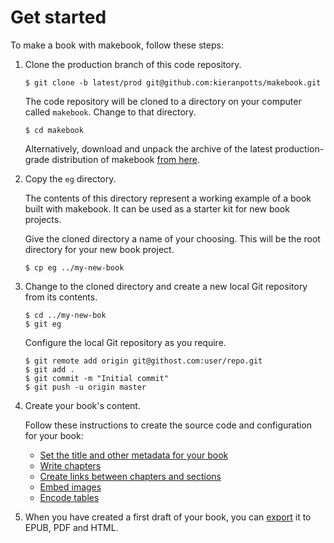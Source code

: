 # Get started

To make a book with makebook, follow these steps:

1.  Clone the production branch of this code repository.

    ```cli
    $ git clone -b latest/prod git@github.com:kieranpotts/makebook.git
    ```

    The code repository will be cloned to a directory on your computer called `makebook`. Change to that directory.

    ```cli
    $ cd makebook
    ```

    Alternatively, download and unpack the archive of the latest production-grade distribution of makebook [from here](https://github.com/kieranpotts/makebook/archive/latest/prod.zip).

2.  Copy the `eg` directory.

    The contents of this directory represent a working example of a book built with makebook. It can be used as a starter kit for new book projects.

    Give the cloned directory a name of your choosing. This will be the root directory for your new book project.

    ```cli
    $ cp eg ../my-new-book
    ```

3.  Change to the cloned directory and create a new local Git repository from its contents.

    ```cli
    $ cd ../my-new-bok
    $ git eg
    ```

    Configure the local Git repository as you require.

    ```cli
    $ git remote add origin git@githost.com:user/repo.git
    $ git add .
    $ git commit -m "Initial commit"
    $ git push -u origin master
    ```

4.  Create your book's content.

    Follow these instructions to create the source code and configuration for your book:

    - [Set the title and other metadata for your book](metadata.md)
    - [Write chapters](chapters.md)
    - [Create links between chapters and sections](links.md)
    - [Embed images](images.md)
    - [Encode tables](tables.md)

5.  When you have created a first draft of your book, you can [export](export.md) it to EPUB, PDF and HTML.
